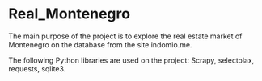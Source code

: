 # Real_Montenegro
The main purpose of the project is to explore the real estate market of Montenegro on the database from the site indomio.me.

The following Python libraries  are used on the project:
Scrapy, selectolax, requests, sqlite3.
